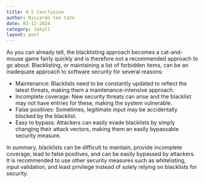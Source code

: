 ```yaml
---
title: 4.5 Conclusion
author: Riccardo ten Cate
date: 03-12-2024
category: Jekyll
layout: post
---
```


As you can already tell, the blacklisting approach becomes a cat-and-mouse game fairly quickly and is therefore not a recommended approach to go about. Blacklisting, or maintaining a list of forbidden items, can be an inadequate approach to software security for several reasons:

- Maintenance: Blacklists need to be constantly updated to reflect the latest threats, making them a maintenance-intensive approach.
- Incomplete coverage: New security threats can arise and the blacklist may not have entries for these, making the system vulnerable.
- False positives: Sometimes, legitimate input may be accidentally blocked by the blacklist.
- Easy to bypass: Attackers can easily evade blacklists by simply changing their attack vectors, making them an easily bypassable security measure.

In summary, blacklists can be difficult to maintain, provide incomplete coverage, lead to false positives, and can be easily bypassed by attackers. It is recommended to use other security measures such as whitelisting, input validation, and least privilege instead of solely relying on blacklists for security.
